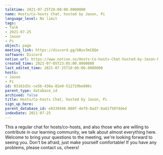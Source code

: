 ```yaml
---
talktime: 2021-07-25T20:00:00.0000000
name: Hosts/Co-hosts Chat, hosted by Jason, Pi
language_level: No limit
tags:
- Talk
- 2021-07-25
- Jason
- Pi
object: page
meeting_link: https://discord.gg/bBuv3mCQQe
software: Discord
notion_url: https://www.notion.so/Hosts-Co-hosts-Chat-hosted-by-Jason-Pi-03161d3cce5b436a82e0512729be806c
created_time: 2021-07-05T23:05:00.0000000
last_edited_time: 2021-07-25T10:06:00.0000000
hosts:
- Jason
- Pi
id: 03161d3c-ce5b-436a-82e0-512729be806c
parent_type: database_id
archived: false
title: Hosts/Co-hosts Chat, hosted by Jason, Pi
sign_up_here: 
parent_database_id: e9339446-880f-4ef0-8ad7-8ad1f507dded
indexDate: 2021-07-25
---
```







This a regular chat for hosts/co-hosts, and also those who are willing to contribute in our learning community, we talk about almost everything here. Welcome to bring your questions to the meeting, we're looking forward to seeing you. Don't be afraid, just make yourself comfortable!
If you have any problems, please contact us, cheers!




